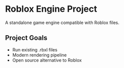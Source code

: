 # Roblox Engine Project

A standalone game engine compatible with Roblox files.

## Project Goals
- Run existing .rbxl files
- Modern rendering pipeline
- Open source alternative to Roblox